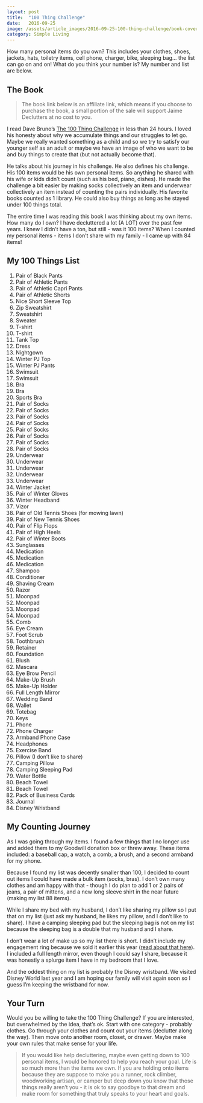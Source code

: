 ```yaml
---
layout: post
title:  "100 Thing Challenge"
date:   2016-09-25
image: /assets/article_images/2016-09-25-100-thing-challenge/book-cover.jpg
category: Simple Living
---
```


How many personal items do you own? This includes your clothes, shoes, jackets, hats, toiletry items, cell phone, charger, bike, sleeping bag… the list can go on and on! What do you think your number is? My number and list are below.

## The Book

> The book link below is an affiliate link, which means if you choose to purchase the book, a small portion of the sale will support Jaime Declutters at no cost to you.

I read Dave Bruno’s [The 100 Thing Challenge](http://amzn.to/2cUnRi1) in less than 24 hours. I loved his honesty about why we accumulate things and our struggles to let go. Maybe we really wanted something as a child and so we try to satisfy our younger self as an adult or maybe we have an image of who we want to be and buy things to create that (but not actually become that).

He talks about his journey in his challenge. He also defines his challenge. His 100 items would be his own personal items. So anything he shared with his wife or kids didn’t count (such as his bed, piano, dishes). He made the challenge a bit easier by making socks collectively an item and underwear collectively an item instead of counting the pairs individually. His favorite books counted as 1 library. He could also buy things as long as he stayed under 100 things total.

The entire time I was reading this book I was thinking about my own items. How many do I own? I have decluttered a lot (A LOT) over the past few years. I knew I didn’t have a ton, but still - was it 100 items? When I counted my personal items - items I don’t share with my family - I came up with 84 items!

## My 100 Things List

1. Pair of Black Pants
2. Pair of Athletic Pants
3. Pair of Athletic Capri Pants
4. Pair of Athletic Shorts
5. Nice Short Sleeve Top
6. Zip Sweatshirt
7. Sweatshirt
8. Sweater
9. T-shirt
10. T-shirt
11. Tank Top
12. Dress
13. Nightgown
14. Winter PJ Top
15. Winter PJ Pants
16. Swimsuit
17. Swimsuit
18. Bra
19. Bra
20. Sports Bra
21. Pair of Socks
22. Pair of Socks
23. Pair of Socks
24. Pair of Socks
25. Pair of Socks
26. Pair of Socks
27. Pair of Socks
28. Pair of Socks
29. Underwear
30. Underwear
31. Underwear
32. Underwear
33. Underwear
34. Winter Jacket
35. Pair of Winter Gloves
36. Winter Headband
37. Vizor
38. Pair of Old Tennis Shoes (for mowing lawn)
39. Pair of New Tennis Shoes
40. Pair of Flip Flops
41. Pair of High Heels
42. Pair of Winter Boots
43. Sunglasses
44. Medication
45. Medication
46. Medication
47. Shampoo
48. Conditioner
49. Shaving Cream
50. Razor
51. Moonpad
52. Moonpad
53. Moonpad
54. Moonpad
55. Comb
56. Eye Cream
57. Foot Scrub
58. Toothbrush
59. Retainer
60. Foundation
61. Blush
62. Mascara
63. Eye Brow Pencil
64. Make-Up Brush
65. Make-Up Holder
66. Full Length Mirror
67. Wedding Band
68. Wallet
69. Totebag
70. Keys
71. Phone
72. Phone Charger
73. Armband Phone Case
74. Headphones
75. Exercise Band
76. Pillow (I don’t like to share)
77. Camping Pillow
78. Camping Sleeping Pad
79. Water Bottle
80. Beach Towel
81. Beach Towel
82. Pack of Business Cards
83. Journal
84. Disney Wristband

## My Counting Journey

As I was going through my items. I found a few things that I no longer use and added them to my Goodwill donation box or threw away. These items included: a baseball cap, a watch, a comb, a brush, and a second armband for my phone.

Because I found my list was decently smaller than 100, I decided to count out items I could have made a bulk item (socks, bras). I don’t own many clothes and am happy with that - though I do plan to add 1 or 2 pairs of jeans, a pair of mittens, and a new long sleeve shirt in the near future (making my list 88 items).

While I share my bed with my husband, I don’t like sharing my pillow so I put that on my list (just ask my husband, he likes my pillow, and I don’t like to share). I have a camping sleeping pad but the sleeping bag is not on my list because the sleeping bag is a double that my husband and I share.

I don’t wear a lot of make up so my list there is short. I didn’t include my engagement ring because we sold it earlier this year ([read about that here](https://www.keepthrifty.com/2016/03/23/engagement-ring-sold.html)). I included a full length mirror, even though I could say I share, because it was honestly a splurge item I have in my bedroom that I love.

And the oddest thing on my list is probably the Disney wristband. We visited Disney World last year and I am hoping our family will visit again soon so I guess I’m keeping the wristband for now.

## Your Turn

Would you be willing to take the 100 Thing Challenge? If you are interested, but overwhelmed by the idea, that’s ok. Start with one category - probably clothes. Go through your clothes and count out your items (declutter along the way). Then move onto another room, closet, or drawer. Maybe make your own rules that make sense for your life.

> If you would like help decluttering, maybe even getting down to 100 personal items, I would be honored to help you reach your goal. Life is so much more than the items we own. If you are holding onto items because they are suppose to make you a runner, rock climber, woodworking artisan, or camper but deep down you know that those things really aren’t you - it is ok to say goodbye to that dream and make room for something that truly speaks to your heart and goals.
